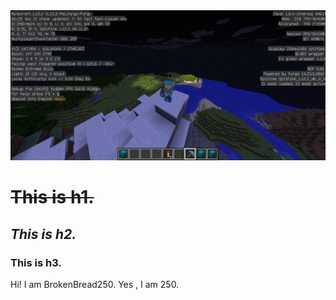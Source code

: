 <!DOCTYPE html>
<html>
  <img src="2023-02-26_03.34.03.png" alt="Game">
  <body>
    <h1><del>This is h1.</del></h1>
    <h2><em>This is h2.</em></h2>
    <h3><strong>This is h3</strong>.</h3>
    <p class="highlight">Hi! I am BrokenBread250. Yes , I am 250.</p>
  </body>
</html>
